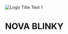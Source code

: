 ![](https://github.com/NovaBlinky/NovaBlinky/hardware/RevA/NovaBlinkyRevA.png "Logo Title Text 1") 
# NOVA BLINKY

